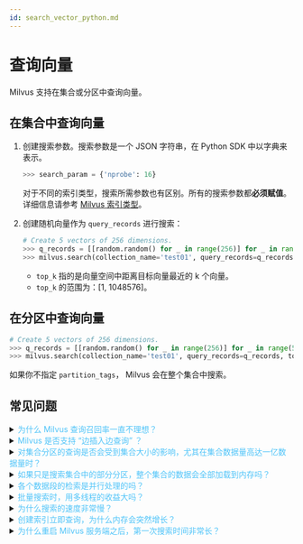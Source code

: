 ```yaml
---
id: search_vector_python.md
---
```


# 查询向量

Milvus 支持在集合或分区中查询向量。

## 在集合中查询向量

1. 创建搜索参数。搜索参数是一个 JSON 字符串，在 Python SDK 中以字典来表示。

   ```python
   >>> search_param = {'nprobe': 16}
   ```

   <div class="alert note">
   对于不同的索引类型，搜索所需参数也有区别。所有的搜索参数都<b>必须赋值</b>。详细信息请参考 <a href="index.md">Milvus 索引类型</a>。
   </div>

2. 创建随机向量作为 `query_records` 进行搜索：

   ```python
   # Create 5 vectors of 256 dimensions.
   >>> q_records = [[random.random() for _ in range(256)] for _ in range(5)]
   >>> milvus.search(collection_name='test01', query_records=q_records, top_k=2, params=search_param)
   ```

   <div class="alert note">
   <ul>
   <li><code>top_k</code> 指的是向量空间中距离目标向量最近的 k 个向量。</li><li><code>top_k</code> 的范围为：[1, 1048576]。</li>
   </ul>
   </div>

## 在分区中查询向量

```python
# Create 5 vectors of 256 dimensions.
>>> q_records = [[random.random() for _ in range(256)] for _ in range(5)]
>>> milvus.search(collection_name='test01', query_records=q_records, top_k=1, partition_tags=['tag01'], params=search_param)
```

<div class="alert note">
如果你不指定 <code>partition_tags</code>， Milvus 会在整个集合中搜索。
</div>


## 常见问题

<details>
<summary><font color="#4fc4f9">为什么 Milvus 查询召回率一直不理想？</font></summary>
在调用 SDK 进行向量搜索时，可以增大函数中 <code>nprobe</code> 参数的值。值越大，结果越精确，但耗时也越久。详见 <a href="https://www.milvus.io/cn/blogs/2020-2-16-api-setting.md">如何设置 Milvus 客户端参数</a>。
</details>
<details>
<summary><font color="#4fc4f9">Milvus 是否支持 “边插入边查询” ？</font></summary>
支持。
</details>
<details>
<summary><font color="#4fc4f9">对集合分区的查询是否会受到集合大小的影响，尤其在集合数据量高达一亿数据量时？</font></summary>
不会。如果你在搜索时指定了分区，Milvus 只会在相应分区进行搜索。
</details>
<details>
<summary><font color="#4fc4f9">如果只是搜索集合中的部分分区，整个集合的数据会全部加载到内存吗？</font></summary>
不会，只加载指定的分区里的数据。
</details>
<details>
<summary><font color="#4fc4f9">各个数据段的检索是并行处理的吗？</font></summary>
<p>一般而言，Milvus 对单个数据段内的查询是并行的，多个数据段的处理根据发行版本略有不同。</p>
<p>
假设一个集合存在多个数据段，当查询请求到达时：
<ul>
<li>CPU 版 Milvus 会对数据段读取任务和段内查询任务进行流水线处理。</li>
<li>GPU 版 Milvus 会在 CPU 版的基础上，将多个数据段分配给各个 GPU 处理。</li>
</ul>
</p>
<p>
可参阅文章：<a href="https://zhuanlan.zhihu.com/p/110332250">Milvus 开源向量数据库 ANNS</a>。
</p>
</details>
<details>
<summary><font color="#4fc4f9">批量搜索时，用多线程的收益大吗？</font></summary>
多线程查询，如果是小批量（<code>nq</code> < 64）的话，后台会合并查询请求。如果是大批量查询的话，就不会有什么优势。
</details>
<details>
<summary><font color="#4fc4f9">为什么搜索的速度非常慢？</font></summary>
请首先检查 <strong>server_config.yaml</strong> 的 <code>cache.cache_size</code> 参数是否大于集合中的数据量。
</details>
<details>
<summary><font color="#4fc4f9">创建索引立即查询，为什么内存会突然增长？</font></summary>
这是因为 Milvus 在进行搜索时会将新生成的索引文件加载到内存，由于加载的索引文件和用于生成索引文件的原始向量文件总和小于 <code>cache.cache_size</code> 的上限，原始向量数据暂未被系统从内存释放。
</details>
<details>
<summary><font color="#4fc4f9">为什么重启 Milvus 服务端之后，第一次搜索时间非常长？</font></summary>
重启后第一次搜索时，会将数据从磁盘加载到内存，所以这个时间会比较长。可以在 <strong>server_config.yaml</strong> 中开启 <code>preload_collection</code>，在内存允许的情况下尽可能多地加载集合。这样在每次重启服务端之后，数据都会先载入到内存中，可以解决第一次搜索耗时很长的问题。或者在查询前，调用方法 <code>load_collection()</code> 将该集合加载到内存。
</details>
